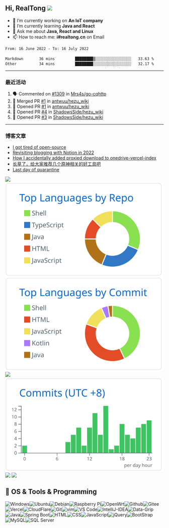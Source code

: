 ## Hi, RealTong <img src="https://raw.githubusercontent.com/Wowooco/Wowooco/main/wave.gif" width="30px">



- 🔭 I’m currently working on **An IoT company**
- 🌱 I’m currently learning **Java and React**
- 💬 Ask me about **Java, React and Linux**
- 📫 How to reach me: **i#realtong.cn** on Email

<!--START_SECTION:waka-->

```text
From: 16 June 2022 - To: 16 July 2022

Markdown       36 mins         ████████▒░░░░░░░░░░░░░░░░   33.63 %
Other          34 mins         ████████░░░░░░░░░░░░░░░░░   32.17 %
```

<!--END_SECTION:waka-->

---
### 最近活动

<!--START_SECTION:activity-->
1. 🗣 Commented on [#1309](https://github.com/Mrs4s/go-cqhttp/issues/1309) in [Mrs4s/go-cqhttp](https://github.com/Mrs4s/go-cqhttp)
2. 🎉 Merged PR [#1](https://github.com/antwuu/hezu_wiki/pull/1) in [antwuu/hezu_wiki](https://github.com/antwuu/hezu_wiki)
3. 💪 Opened PR [#1](https://github.com/antwuu/hezu_wiki/pull/1) in [antwuu/hezu_wiki](https://github.com/antwuu/hezu_wiki)
4. 💪 Opened PR [#4](https://github.com/ShadowsSide/hezu_wiki/pull/4) in [ShadowsSide/hezu_wiki](https://github.com/ShadowsSide/hezu_wiki)
5. 💪 Opened PR [#3](https://github.com/ShadowsSide/hezu_wiki/pull/3) in [ShadowsSide/hezu_wiki](https://github.com/ShadowsSide/hezu_wiki)
<!--END_SECTION:activity-->

---

### 博客文章

<!-- BLOG-POST-LIST:START -->
- [I got tired of open-source](https://spencerwoo.com/blog/tired-of-open-source)
- [Revisiting blogging with Notion in 2022](https://spencerwoo.com/blog/revisiting-blogging-with-notion-2022)
- [How I accidentally added proxied download to onedrive-vercel-index](https://spencerwoo.com/blog/accidents-happen-its-ok-kisses)
- [长草了，给大家推荐几个原神相关的好工具吧](https://spencerwoo.com/blog/genshin-impact-tools)
- [Last day of quarantine](https://spencerwoo.com/blog/last-day-of-quarantine)
<!-- BLOG-POST-LIST:END -->


[![](https://raw.githubusercontent.com/RealTong/RealTong/main/profile-summary-card-output/github/0-profile-details.svg)](https://github.com/vn7n24fzkq/github-profile-summary-cards)
[![](https://raw.githubusercontent.com/RealTong/RealTong/main/profile-summary-card-output/github/1-repos-per-language.svg)](https://github.com/vn7n24fzkq/github-profile-summary-cards) [![](https://raw.githubusercontent.com/RealTong/RealTong/main/profile-summary-card-output/github/2-most-commit-language.svg)](https://github.com/vn7n24fzkq/github-profile-summary-cards)
[![](https://raw.githubusercontent.com/RealTong/RealTong/main/profile-summary-card-output/github/3-stats.svg)](https://github.com/vn7n24fzkq/github-profile-summary-cards) [![](https://raw.githubusercontent.com/RealTong/RealTong/main/profile-summary-card-output/github/4-productive-time.svg)](https://github.com/vn7n24fzkq/github-profile-summary-cards)
[![](https://github-readme-stats.vercel.app/api/top-langs?username=realtong&show_icons=true&locale=en&layout=compact)](https://github.com/realtong)
[![](https://github-readme-stats.vercel.app/api?username=realtong&show_icons=true&locale=en)](https://github.com/realtong)

## 🍳 OS & Tools & Programming

![Windows](https://img.shields.io/badge/-Windows-05a6f0?logo=windows&style=for-the-badge&logoColor=white)![Ubuntu](https://img.shields.io/badge/-Ubuntu-F45F00?logo=Ubuntu&style=for-the-badge&logoColor=white)![Debian](https://img.shields.io/badge/-debian-A3002E?style=for-the-badge&logo=debian)![Raspberry Pi](https://img.shields.io/badge/-Raspberry%20Pi-C51A4A?style=for-the-badge&logo=Raspberry-Pi)![OpenWrt](https://img.shields.io/badge/-OpenWrt-43b0e8?logo=openwrt&style=for-the-badge&logoColor=white)![Github](https://img.shields.io/badge/-Github-181717?logo=Github&style=for-the-badge&logoColor=white)![Gitee](https://img.shields.io/badge/-Gitee-c11c22?logo=gitee&style=for-the-badge&logoColor=white)![Vercel](https://img.shields.io/badge/-vercel-000000?logo=Vercel&style=for-the-badge&logoColor=white)![CloudFlare](https://img.shields.io/badge/-CloudFlare-f6821f?logo=cloudflare&style=for-the-badge&logoColor=white)![Git](https://img.shields.io/badge/-Git-F05032?logo=Git&style=for-the-badge&logoColor=white)![vim](https://img.shields.io/badge/-vim-019733?logo=Vim&style=for-the-badge&logoColor=white)![VS Code](https://img.shields.io/badge/-VS%20Code-007ACC?logo=visual-studio-code&style=for-the-badge&logoColor=white)![IntelliJ-IDEA](https://img.shields.io/badge/-Intellij%20IDEA-3C67E2?logo=IntelliJ-IDEA&style=for-the-badge&logoColor=white)![Data-Grip](https://img.shields.io/badge/-Data%20Grip-36CA92?logo=jetbrains&style=for-the-badge&logoColor=white)![Java](https://img.shields.io/badge/-Java-006CB4?logo=java&style=for-the-badge&logoColor=white)![Spring Boot](https://img.shields.io/badge/-Spring%20Boot-6DB33F?logo=Spring&style=for-the-badge&logoColor=white)![HTML](https://img.shields.io/badge/-html-dd4b25?logo=html5&style=for-the-badge&logoColor=white)![CSS](https://img.shields.io/badge/-CSS-254bdd?logo=css3&style=for-the-badge&logoColor=white)![JavaScript](https://img.shields.io/badge/-JavaScript-f7df1e?logo=javascript&style=for-the-badge&logoColor=white)![jQuery](https://img.shields.io/badge/-jquery-0769AD?logo=jquery&style=for-the-badge&logoColor=white)![BootStrap](https://img.shields.io/badge/-BootStrap-8210f5?logo=BootStrap&style=for-the-badge&logoColor=white)![MySQL](https://img.shields.io/badge/-MySQL-005E86?logo=mysql&style=for-the-badge&logoColor=white)![SQL Server](https://img.shields.io/badge/-SQL%20Server-b11b1b?logo=microsoftsqlserver&style=for-the-badge&logoColor=white)

